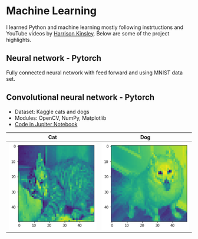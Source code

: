 # Machine Learning

I learned Python and machine learning mostly following instrtuctions and YouTube videos by  [Harrison Kinsley](https://pythonprogramming.net/). Below are some of the project highlights.

## Neural network - Pytorch

Fully connected neural network with feed forward and using MNIST data set.

## Convolutional neural network - Pytorch

+ Dataset: Kaggle cats and dogs
+ Modules: OpenCV, NumPy, Matplotlib
+ [Code in Jupiter Notebook](https://github.com/nirajan-mandal/Machine_Learning/blob/main/5_cats_dogs.ipynb)

Cat | Dog 
--- | --- 
![alt text](https://github.com/nirajan-mandal/Machine_Learning/blob/main/cat_2.png "Cat") | ![alt text](https://github.com/nirajan-mandal/Machine_Learning/blob/main/dog_1.png "Dog") 




